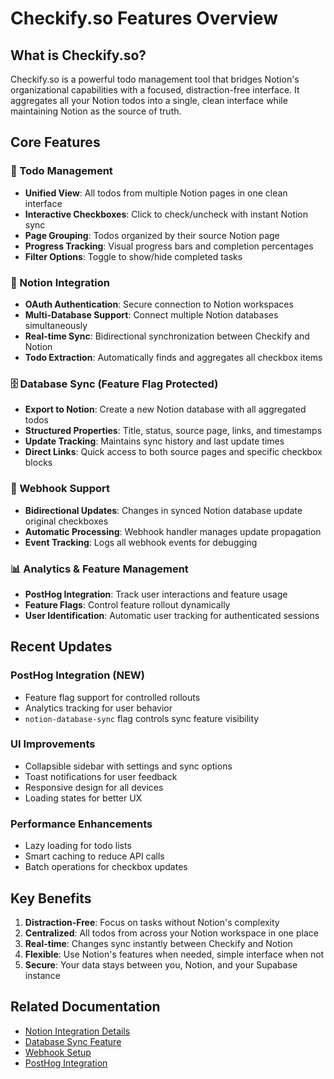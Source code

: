 # Checkify.so Features Overview

## What is Checkify.so?

Checkify.so is a powerful todo management tool that bridges Notion's organizational capabilities with a focused, distraction-free interface. It aggregates all your Notion todos into a single, clean interface while maintaining Notion as the source of truth.

## Core Features

### 📝 Todo Management
- **Unified View**: All todos from multiple Notion pages in one clean interface
- **Interactive Checkboxes**: Click to check/uncheck with instant Notion sync
- **Page Grouping**: Todos organized by their source Notion page
- **Progress Tracking**: Visual progress bars and completion percentages
- **Filter Options**: Toggle to show/hide completed tasks

### 🔗 Notion Integration
- **OAuth Authentication**: Secure connection to Notion workspaces
- **Multi-Database Support**: Connect multiple Notion databases simultaneously
- **Real-time Sync**: Bidirectional synchronization between Checkify and Notion
- **Todo Extraction**: Automatically finds and aggregates all checkbox items

### 🗄️ Database Sync (Feature Flag Protected)
- **Export to Notion**: Create a new Notion database with all aggregated todos
- **Structured Properties**: Title, status, source page, links, and timestamps
- **Update Tracking**: Maintains sync history and last update times
- **Direct Links**: Quick access to both source pages and specific checkbox blocks

### 🔄 Webhook Support
- **Bidirectional Updates**: Changes in synced Notion database update original checkboxes
- **Automatic Processing**: Webhook handler manages update propagation
- **Event Tracking**: Logs all webhook events for debugging

### 📊 Analytics & Feature Management
- **PostHog Integration**: Track user interactions and feature usage
- **Feature Flags**: Control feature rollout dynamically
- **User Identification**: Automatic user tracking for authenticated sessions

## Recent Updates

### PostHog Integration (NEW)
- Feature flag support for controlled rollouts
- Analytics tracking for user behavior
- `notion-database-sync` flag controls sync feature visibility

### UI Improvements
- Collapsible sidebar with settings and sync options
- Toast notifications for user feedback
- Responsive design for all devices
- Loading states for better UX

### Performance Enhancements
- Lazy loading for todo lists
- Smart caching to reduce API calls
- Batch operations for checkbox updates

## Key Benefits

1. **Distraction-Free**: Focus on tasks without Notion's complexity
2. **Centralized**: All todos from across your Notion workspace in one place
3. **Real-time**: Changes sync instantly between Checkify and Notion
4. **Flexible**: Use Notion's features when needed, simple interface when not
5. **Secure**: Your data stays between you, Notion, and your Supabase instance

## Related Documentation

- [Notion Integration Details](./notion-integration.md)
- [Database Sync Feature](./notion-sync-feature.md)
- [Webhook Setup](./webhook-integration.md)
- [PostHog Integration](./posthog-integration.md)